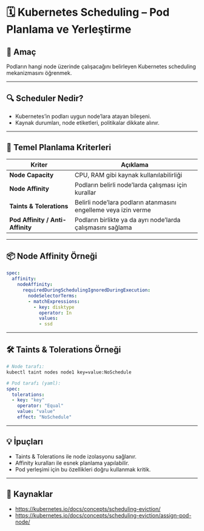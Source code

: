 # 🗓️ Kubernetes Scheduling – Pod Planlama ve Yerleştirme

## 🧠 Amaç

Podların hangi node üzerinde çalışacağını belirleyen Kubernetes scheduling mekanizmasını öğrenmek.

---
## 🔍 Scheduler Nedir?

- Kubernetes’in podları uygun node’lara atayan bileşeni.
- Kaynak durumları, node etiketleri, politikalar dikkate alınır.

---
## 🔧 Temel Planlama Kriterleri

| Kriter               | Açıklama                             |
|----------------------|------------------------------------|
| **Node Capacity**    | CPU, RAM gibi kaynak kullanılabilirliği |
| **Node Affinity**    | Podların belirli node’larda çalışması için kurallar |
| **Taints & Tolerations** | Belirli node’lara podların atanmasını engelleme veya izin verme |
| **Pod Affinity / Anti-Affinity** | Podların birlikte ya da ayrı node’larda çalışmasını sağlama |

---
## 📦 Node Affinity Örneği

```yaml
spec:
  affinity:
    nodeAffinity:
      requiredDuringSchedulingIgnoredDuringExecution:
        nodeSelectorTerms:
        - matchExpressions:
          - key: disktype
            operator: In
            values:
            - ssd
```
---
## 🛠️ Taints & Tolerations Örneği
```bash
# Node tarafı:
kubectl taint nodes node1 key=value:NoSchedule
```
```yaml
# Pod tarafı (yaml):
spec:
  tolerations:
  - key: "key"
    operator: "Equal"
    value: "value"
    effect: "NoSchedule"
```
---
## 💡 İpuçları

- Taints & Tolerations ile node izolasyonu sağlanır.
- Affinity kuralları ile esnek planlama yapılabilir.
- Pod yerleşimi için bu özellikleri doğru kullanmak kritik.

---
## 🔗 Kaynaklar

- https://kubernetes.io/docs/concepts/scheduling-eviction/
- https://kubernetes.io/docs/concepts/scheduling-eviction/assign-pod-node/